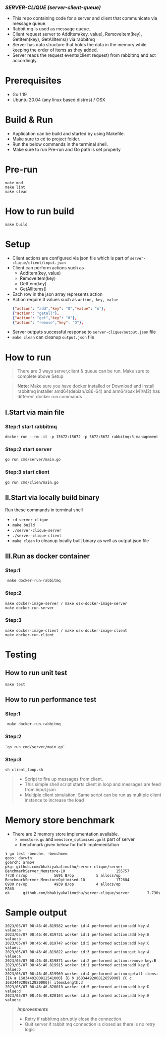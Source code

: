 ### ***SERVER-CLIQUE (server-client-queue)***
* This repo containing code for a server and client that communicate via message queue.
* Rabbit mq is used as message queue.
* Client request server to AddItem(key, value), RemoveItem(key), GetItem(key), GetAllItems() via rabbitmq
* Server has data structure that holds the data in the memory while keeping the order of items as they added.
* Server reads the request events(client request) from rabbitmq and act accordingly.

# Prerequisites
- Go 1.19
- Ubuntu 20.04 (any linux based distros) / OSX

# Build & Run
* Application can be build and started by using Makefile.
* Make sure to cd to project folder.
* Run the below commands in the terminal shell.
* Make sure to run Pre-run and Go path is set properly

# Pre-run
    make mod
    make lint
    make clean


# How to run build
    make build

# Setup
* Client actions are configured via json file which is part of `server-clique/client/input.json`
* Client can perform actions such as
  * AddItem(key, value)
  * RemoveItem(key)
  * GetItem(key) 
  * GetAllItems()
* Each row in the json array represents action
* Action require 3 values such as `action, key, value`
     ```json
     {"action": "add","key": "O","value": "o"},
     {"action": "getall"},
     {"action": "get","key": "O"},
     {"action": "remove","key": "O"},
     ```
* Server outputs successful response to `server-clique/output.json` file
* `make clean` can cleanup `output.json` file 

# How to run
> There are 3 ways server,client & queue can be run.
> Make sure to complete above Setup 

> **Note:**
> Make sure you have docker installed or Download and install rabbitmq installer
> amd64(debian/x86-64) and arm64(osx M1/M2) has different docker run commands

## I.Start via main file
### Step:1 start rabbitmq
`docker run --rm -it -p 15672:15672 -p 5672:5672 rabbitmq:3-management`

### Step:2 start server
`go run cmd/server/main.go`

### Step:3 start client
`go run cmd/clien/main.go`

## II.Start via locally build binary
Run these commands in terminal shell

* `cd server-clique`
* `make build`
* `./server-clique-server`
* `./server-clique-client`
* `make clean` to cleanup locally built binary as well as output.json file

## III.Run as docker container
### Step:1
     make docker-run-rabbitmq
### Step:2
    make docker-image-server / make osx-docker-image-server 
    make docker-run-server
### Step:3
    make docker-image-client / make osx-docker-image-client
    make docker-run-client

# Testing
## How to run unit test
    make test
## How to run performance test
### Step:1
     make docker-run-rabbitmq
### Step:2
    `go run cmd/server/main.go`
### Step:3
    sh client_loop.sh 

>* Script to fire up messages from client.
>* This simple shell script starts client in loop and messages are feed from input.json
>* Multiple client simulation: Same script can be run as multiple client instance to increase the load 

# Memory store benchmark
* There are 2 memory store implementation available. 
  * `memstore.go` and `memstore_optimised.go` is part of server
  * benchmark given below for both implementation
```shell
❯ go test -bench=. -benchmem
goos: darwin
goarch: arm64
pkg: github.com/bhakiyakalimuthu/server-clique/server
BenchmarkServer_Memstore-10                       155757              7738 ns/op            5691 B/op          5 allocs/op
BenchmarkServer_MemstoreOptimised-10              172684              6900 ns/op            4939 B/op          4 allocs/op
PASS
ok      github.com/bhakiyakalimuthu/server-clique/server        7.730s

```
# Sample output
```
2023/05/07 08:46:40.819582 worker id:4 performed action:add key:A value:a
2023/05/07 08:46:40.819731 worker id:1 performed action:add key:B value:b
2023/05/07 08:46:40.819747 worker id:5 performed action:add key:C value:c
2023/05/07 08:46:40.819822 worker id:3 performed action:get key:A value:a
2023/05/07 08:46:40.819871 worker id:2 performed action:remove key:B
2023/05/07 08:46:40.819915 worker id:1 performed action:add key:B value:b
2023/05/07 08:46:40.819969 worker id:4 performed action:getall items:[{A a 1683449200812541000} {B b 1683449200812859000} {C c 1683449200812920000}] itemsLength:3
2023/05/07 08:46:40.820010 worker id:5 performed action:add key:D value:d
2023/05/07 08:46:40.820164 worker id:3 performed action:add key:E value:e
```
> ***Improvements***
>* Retry if rabbitmq abruptly close the connection
>* Quit server if rabbit mq connection is closed as there is no retry logic 
